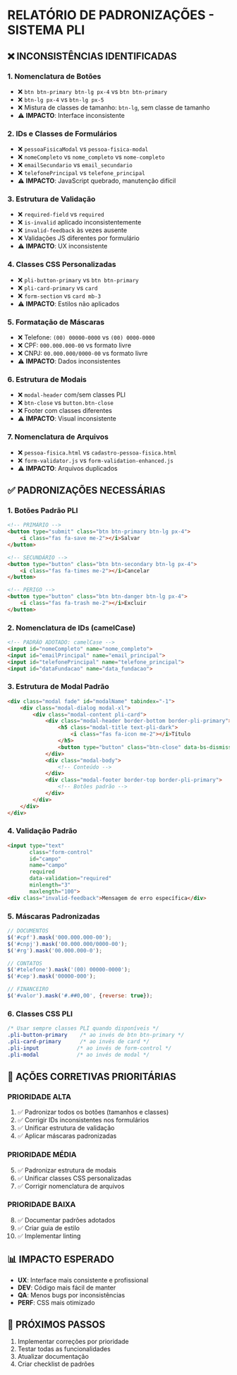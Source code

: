 # RELATÓRIO DE PADRONIZAÇÕES - SISTEMA PLI

## ❌ INCONSISTÊNCIAS IDENTIFICADAS

### 1. **Nomenclatura de Botões**
- ❌ `btn btn-primary btn-lg px-4` vs `btn btn-primary`  
- ❌ `btn-lg px-4` vs `btn-lg px-5`
- ❌ Mistura de classes de tamanho: `btn-lg`, sem classe de tamanho
- ⚠️ **IMPACTO**: Interface inconsistente

### 2. **IDs e Classes de Formulários**
- ❌ `pessoaFisicaModal` vs `pessoa-fisica-modal`
- ❌ `nomeCompleto` vs `nome_completo` vs `nome-completo`
- ❌ `emailSecundario` vs `email_secundario`
- ❌ `telefonePrincipal` vs `telefone_principal`
- ⚠️ **IMPACTO**: JavaScript quebrado, manutenção difícil

### 3. **Estrutura de Validação**
- ❌ `required-field` vs `required`
- ❌ `is-invalid` aplicado inconsistentemente
- ❌ `invalid-feedback` às vezes ausente
- ❌ Validações JS diferentes por formulário
- ⚠️ **IMPACTO**: UX inconsistente

### 4. **Classes CSS Personalizadas**
- ❌ `pli-button-primary` vs `btn btn-primary`
- ❌ `pli-card-primary` vs `card`
- ❌ `form-section` vs `card mb-3`
- ⚠️ **IMPACTO**: Estilos não aplicados

### 5. **Formatação de Máscaras**
- ❌ Telefone: `(00) 00000-0000` vs `(00) 0000-0000`
- ❌ CPF: `000.000.000-00` vs formato livre
- ❌ CNPJ: `00.000.000/0000-00` vs formato livre
- ⚠️ **IMPACTO**: Dados inconsistentes

### 6. **Estrutura de Modais**
- ❌ `modal-header` com/sem classes PLI
- ❌ `btn-close` vs `button.btn-close`
- ❌ Footer com classes diferentes
- ⚠️ **IMPACTO**: Visual inconsistente

### 7. **Nomenclatura de Arquivos**
- ❌ `pessoa-fisica.html` vs `cadastro-pessoa-fisica.html`
- ❌ `form-validator.js` vs `form-validation-enhanced.js`
- ⚠️ **IMPACTO**: Arquivos duplicados

## ✅ PADRONIZAÇÕES NECESSÁRIAS

### 1. **Botões Padrão PLI**
```html
<!-- PRIMÁRIO -->
<button type="submit" class="btn btn-primary btn-lg px-4">
    <i class="fas fa-save me-2"></i>Salvar
</button>

<!-- SECUNDÁRIO -->
<button type="button" class="btn btn-secondary btn-lg px-4">
    <i class="fas fa-times me-2"></i>Cancelar
</button>

<!-- PERIGO -->
<button type="button" class="btn btn-danger btn-lg px-4">
    <i class="fas fa-trash me-2"></i>Excluir
</button>
```

### 2. **Nomenclatura de IDs (camelCase)**
```html
<!-- PADRÃO ADOTADO: camelCase -->
<input id="nomeCompleto" name="nome_completo">
<input id="emailPrincipal" name="email_principal">
<input id="telefonePrincipal" name="telefone_principal">
<input id="dataFundacao" name="data_fundacao">
```

### 3. **Estrutura de Modal Padrão**
```html
<div class="modal fade" id="modalName" tabindex="-1">
    <div class="modal-dialog modal-xl">
        <div class="modal-content pli-card">
            <div class="modal-header border-bottom border-pli-primary">
                <h5 class="modal-title text-pli-dark">
                    <i class="fas fa-icon me-2"></i>Título
                </h5>
                <button type="button" class="btn-close" data-bs-dismiss="modal"></button>
            </div>
            <div class="modal-body">
                <!-- Conteúdo -->
            </div>
            <div class="modal-footer border-top border-pli-primary">
                <!-- Botões padrão -->
            </div>
        </div>
    </div>
</div>
```

### 4. **Validação Padrão**
```html
<input type="text" 
       class="form-control" 
       id="campo" 
       name="campo" 
       required 
       data-validation="required"
       minlength="3"
       maxlength="100">
<div class="invalid-feedback">Mensagem de erro específica</div>
```

### 5. **Máscaras Padronizadas**
```javascript
// DOCUMENTOS
$('#cpf').mask('000.000.000-00');
$('#cnpj').mask('00.000.000/0000-00');
$('#rg').mask('00.000.000-0');

// CONTATOS
$('#telefone').mask('(00) 00000-0000');
$('#cep').mask('00000-000');

// FINANCEIRO
$('#valor').mask('#.##0,00', {reverse: true});
```

### 6. **Classes CSS PLI**
```css
/* Usar sempre classes PLI quando disponíveis */
.pli-button-primary    /* ao invés de btn btn-primary */
.pli-card-primary      /* ao invés de card */
.pli-input            /* ao invés de form-control */
.pli-modal            /* ao invés de modal */
```

## 🔧 AÇÕES CORRETIVAS PRIORITÁRIAS

### **PRIORIDADE ALTA**
1. ✅ Padronizar todos os botões (tamanhos e classes)
2. ✅ Corrigir IDs inconsistentes nos formulários
3. ✅ Unificar estrutura de validação
4. ✅ Aplicar máscaras padronizadas

### **PRIORIDADE MÉDIA**
5. ✅ Padronizar estrutura de modais
6. ✅ Unificar classes CSS personalizadas
7. ✅ Corrigir nomenclatura de arquivos

### **PRIORIDADE BAIXA**
8. ✅ Documentar padrões adotados
9. ✅ Criar guia de estilo
10. ✅ Implementar linting

## 📊 IMPACTO ESPERADO

- **UX**: Interface mais consistente e profissional
- **DEV**: Código mais fácil de manter
- **QA**: Menos bugs por inconsistências
- **PERF**: CSS mais otimizado

## 🎯 PRÓXIMOS PASSOS

1. Implementar correções por prioridade
2. Testar todas as funcionalidades
3. Atualizar documentação
4. Criar checklist de padrões
